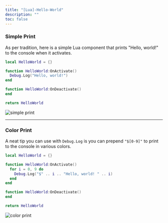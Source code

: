 ```yaml
---
title: "[Lua]-Hello-World"
description: ""
toc: false
---
```


### Simple Print

As per tradition, here is a simple Lua component that prints "Hello, world!" to the console when it activates.

```lua
local HelloWorld = {}

function HelloWorld:OnActivate()
  Debug.Log("Hello, world!")
end

function HelloWorld:OnDeactivate()
end

return HelloWorld
```
![simple print](https://i.ibb.co/pW4TkkD/simple-print.png)

***
### Color Print

A neat tip you can use with `Debug.Log` is you can prepend `"$[0-9]"` to print to the console in various colors.
```lua
local HelloWorld = {}

function HelloWorld:OnActivate()
  for i = 0, 9 do
    Debug.Log("$" .. i .. "Hello, world! " .. i)
  end
end

function HelloWorld:OnDeactivate()
end

return HelloWorld
```
![color print](https://i.ibb.co/WfG0SVX/color-print.png)
